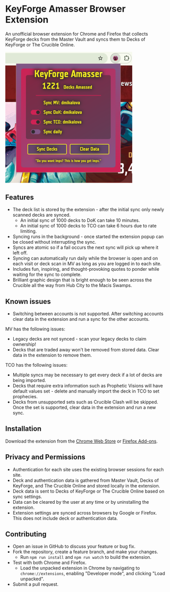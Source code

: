 # KeyForge Amasser Browser Extension

An unofficial browser extension for Chrome and Firefox that collects KeyForge decks from the Master Vault and syncs them to Decks of KeyForge or The Crucible Online.

<!-- markdownlint-disable-next-line MD033 -->
<img src="assets/screenshot.png" alt="KeyForge Amasser Extension Screenshot" width="400">

## Features

- The deck list is stored by the extension - after the initial sync only newly scanned decks are synced.
  - An initial sync of 1000 decks to DoK can take 10 minutes.
  - An initial sync of 1000 decks to TCO can take 6 hours due to rate limiting.
- Syncing runs in the background - once started the extension popup can be closed without interrupting the sync.
- Syncs are atomic so if a fail occurs the next sync will pick up where it left off.
- Syncing can automatically run daily while the browser is open and on each visit or deck scan in MV as long as you are logged in to each site.
- Includes fun, inspiring, and thought-provoking quotes to ponder while waiting for the sync to complete.
- Brilliant graphic design that is bright enough to be seen across the Crucible all the way from Hub City to the Macis Swamps.

## Known issues

- Switching between accounts is not supported. After switching accounts clear data in the extension and run a sync for the other accounts.

MV has the following issues:

- Legacy decks are not synced - scan your legacy decks to claim ownership!
- Decks that are traded away won't be removed from stored data. Clear data in the extension to remove them.

TCO has the following issues:

- Multiple syncs may be necessary to get every deck if a lot of decks are being imported.
- Decks that require extra information such as Prophetic Visions will have default values set - delete and manually import the deck in TCO to set prophecies.
- Decks from unsupported sets such as Crucible Clash will be skipped. Once the set is supported, clear data in the extension and run a new sync.

## Installation

Download the extension from the [Chrome Web Store](https://chrome.google.com/webstore/detail/keyforge-amasser/your-extension-id) or [Firefox Add-ons](https://addons.mozilla.org/en-US/firefox/addon/keyforge-amasser/).

## Privacy and Permissions

- Authentication for each site uses the existing browser sessions for each site.
- Deck and authentication data is gathered from Master Vault, Decks of KeyForge, and The Crucible Online and stored locally in the extension.
- Deck data is sent to Decks of KeyForge or The Crucible Online based on sync settings.
- Data can be cleared by the user at any time or by uninstalling the extension.
- Extension settings are synced across browsers by Google or Firefox. This does not include deck or authentication data.

## Contributing

- Open an issue in GitHub to discuss your feature or bug fix.
- Fork the repository, create a feature branch, and make your changes.
  - Run `npm run install` and `npm run watch` to build the extension.
- Test with both Chrome and Firefox.
  - Load the unpacked extension in Chrome by navigating to `chrome://extensions`, enabling "Developer mode", and clicking "Load unpacked".
- Submit a pull request.
